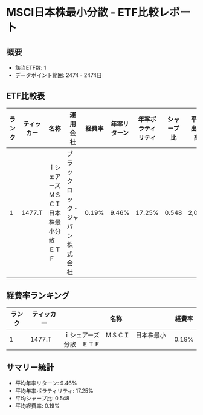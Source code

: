 # MSCI日本株最小分散 - ETF比較レポート

## 概要
- 該当ETF数: 1
- データポイント範囲: 2474 - 2474日

## ETF比較表
| ランク | ティッカー | 名称 | 運用会社 | 経費率 | 年率リターン | 年率ボラティリティ | シャープ比 | 平均出来高 |
| --- | --- | --- | --- | --- | --- | --- | --- | --- |
| 1 | 1477.T | ｉシェアーズ　ＭＳＣＩ　日本株最小分散　ＥＴＦ | ブラックロック・ジャパン株式会社 | 0.19% | 9.46% | 17.25% | 0.548 | 2,048 |

## 経費率ランキング
| ランク | ティッカー | 名称 | 経費率 |
| --- | --- | --- | --- |
| 1 | 1477.T | ｉシェアーズ　ＭＳＣＩ　日本株最小分散　ＥＴＦ | 0.19% |

## サマリー統計
- 平均年率リターン: 9.46%
- 平均年率ボラティリティ: 17.25%
- 平均シャープ比: 0.548
- 平均経費率: 0.19%
